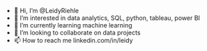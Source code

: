 - 👋 Hi, I’m @LeidyRiehle
- 👀 I’m interested in data analytics, SQL, python, tableau, power BI
- 🌱 I’m currently learning machine learning
- 💞️ I’m looking to collaborate on data projects
- 📫 How to reach me linkedin.com/in/leidy
